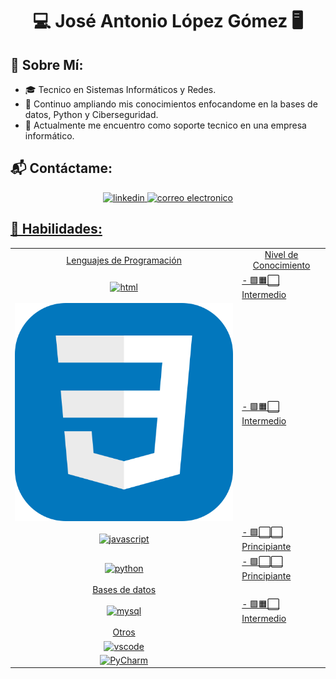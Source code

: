 <h1 align=center> 💻 José Antonio López Gómez 🖥 </h1>

## 👦 Sobre Mí:

- 🎓 Tecnico en Sistemas Informáticos y Redes.
- 🧠 Continuo ampliando mis conocimientos enfocandome en la bases de datos, Python y Ciberseguridad.
- 💼 Actualmente me encuentro como soporte tecnico en una empresa informático.

## 📬 Contáctame: 
<div align="center">
  <a href="https://www.linkedin.com/in/joseantoniolg/">
    <img title="linkedin" src="https://img.shields.io/badge/LinkedIn-0077B5?style=for-the-badge&logo=linkedin&logoColor=white" />
    
  <a href="mailto:joseantoniolg97@gmail.com">
   <img title="correo electronico" src="https://img.shields.io/badge/Gmail-D14836?style=for-the-badge&logo=gmail&logoColor=white" />
</div> 


## 🦾 Habilidades:
<table align="center">
  <tr>
    <td align="center">Lenguajes de Programación</td>
    <td align="center">Nivel de Conocimiento</td>
  </tr>    
  <tr>
    <td align="center"> <img title="html" src="https://img.shields.io/badge/HTML5-E34F26?style=for-the-badge&logo=html5&logoColor=white"></td>
    <td>- 🟩🟧⬜ Intermedio</td>
 </tr>
  <tr>
    <td align="center"><img size ="20px" title="css" src="https://github.com/tandpfun/skill-icons/blob/main/icons/CSS.svg"></td>
    <td>- 🟩🟧⬜ Intermedio</td>
  </tr>
  <tr>
    <td align="center"><img title="javascript" src="https://img.shields.io/badge/JavaScript-323330?style=for-the-badge&logo=javascript&logoColor=F7DF1E"></td>
    <td>- 🟩⬜⬜ Principiante</td>
  </tr>
  <tr>
    <td align="center"><img title="python" src="https://img.shields.io/badge/Python-FFD43B?style=for-the-badge&logo=python&logoColor=blue"</td>
    <td>- 🟩⬜⬜ Principiante</td>
  </tr>
  <tr>
    <td align="center">Bases de datos</td>
    <td></td>
  </tr>
  <tr>
    <td align="center"><img title="mysql" src=<link rel="stylesheet" type='text/css' href="https://cdn.jsdelivr.net/gh/devicons/devicon@latest/devicon.min.css" />
</td>
    <td>- 🟩🟧⬜ Intermedio</td>
  </tr>
  <tr>
   <td align="center">Otros</td>
   <td></td>
  </tr>
  <tr>
  <td align="center"><img title="vscode" src="https://img.shields.io/badge/Visual_Studio_Code-0078D4?style=for-the-badge&logo=visual%20studio%20code&logoColor=white"></td>
  <td></td>
 </tr>
    <tr>
  <td align="center"><img title="PyCharm" src="[https://img.shields.io/badge/Visual_Studio_Code-0078D4?style=for-the-badge&logo=visual%20studio%20code&logoColor=white](https://github.com/tandpfun/skill-icons/blob/main/icons/PyCharm-Dark.svg)"></td>
  <td></td>
 </tr>
</table>
